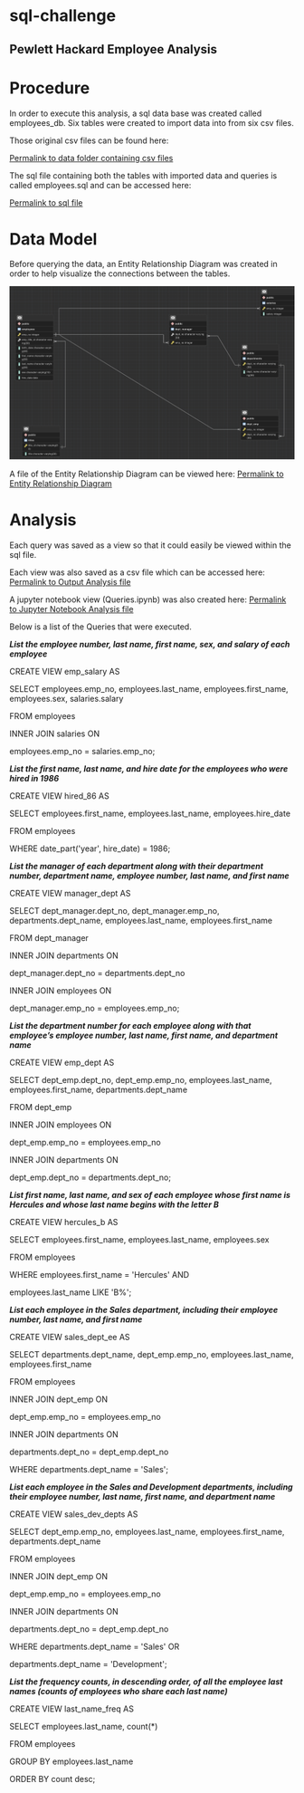 # sql-challenge

## Pewlett Hackard Employee Analysis

# Procedure
In order to execute this analysis, a sql data base was created called employees_db. 
Six tables were created to import data into from six csv files. 

Those original csv files can be found here:

[Permalink to data folder containing csv files](https://github.com/maderamel/sql-challenge/tree/main/EmployeeSQL/data)

The sql file containing both the tables with imported data and queries is called employees.sql and can be accessed here: 

[Permalink to sql file](https://github.com/maderamel/sql-challenge/blob/960424218e1be750cedde0640964f317179c9654/EmployeeSQL/Employees.sql)


# Data Model
Before querying the data, an Entity Relationship Diagram was created in order to help visualize the connections between the tables. 

![This is a screenshot of the Entity Relationship Diagram](https://github.com/maderamel/sql-challenge/blob/a458d519744206fb4b130cf7ad6a05992de266dc/EmployeeSQL/employee_db_model_pic.png)

A file of the Entity Relationship Diagram can be viewed here: [Permalink to Entity Relationship Diagram](https://github.com/maderamel/sql-challenge/blob/a458d519744206fb4b130cf7ad6a05992de266dc/EmployeeSQL/employee_db_model_pic.png)

# Analysis
Each query was saved as a view so that it could easily be viewed within the sql file. 

Each view was also saved as a csv file which can be accessed here: [Permalink to Output Analysis file](https://github.com/maderamel/sql-challenge/tree/main/EmployeeSQL/Output%20Analysis)

A jupyter notebook view (Queries.ipynb) was also created here: [Permalink to Jupyter Notebook Analysis file](https://github.com/maderamel/sql-challenge/blob/a458d519744206fb4b130cf7ad6a05992de266dc/EmployeeSQL/Output%20Analysis/Queries.ipynb)

Below is a list of the Queries that were executed.

***List the employee number, last name, first name, sex, and salary of each employee***

CREATE VIEW emp_salary AS

SELECT employees.emp_no, employees.last_name, employees.first_name, employees.sex, salaries.salary

FROM employees

INNER JOIN salaries ON

employees.emp_no = salaries.emp_no;


***List the first name, last name, and hire date for the employees who were hired in 1986***

CREATE VIEW hired_86 AS

SELECT employees.first_name, employees.last_name, employees.hire_date

FROM employees

WHERE date_part('year', hire_date) = 1986;


***List the manager of each department along with their department number, department name, employee number, last name, and first name***

CREATE VIEW manager_dept AS

SELECT dept_manager.dept_no, dept_manager.emp_no, departments.dept_name, employees.last_name, employees.first_name

FROM dept_manager

INNER JOIN departments ON

dept_manager.dept_no = departments.dept_no 

INNER JOIN employees ON

dept_manager.emp_no = employees.emp_no;


***List the department number for each employee along with that employee’s employee number, last name, first name, and department name***

CREATE VIEW emp_dept AS

SELECT dept_emp.dept_no, dept_emp.emp_no, employees.last_name, employees.first_name, departments.dept_name

FROM dept_emp

INNER JOIN employees ON

dept_emp.emp_no = employees.emp_no

INNER JOIN departments ON

dept_emp.dept_no = departments.dept_no;


***List first name, last name, and sex of each employee whose first name is Hercules and whose last name begins with the letter B***

CREATE VIEW hercules_b AS

SELECT employees.first_name, employees.last_name, employees.sex

FROM employees

WHERE employees.first_name = 'Hercules' AND

employees.last_name LIKE 'B%';


***List each employee in the Sales department, including their employee number, last name, and first name***

CREATE VIEW sales_dept_ee AS

SELECT departments.dept_name, dept_emp.emp_no, employees.last_name, employees.first_name

FROM employees

INNER JOIN dept_emp ON

dept_emp.emp_no = employees.emp_no

INNER JOIN departments ON

departments.dept_no = dept_emp.dept_no

WHERE departments.dept_name = 'Sales';


***List each employee in the Sales and Development departments, including their employee number, last name, first name, and department name***

CREATE VIEW sales_dev_depts AS

SELECT dept_emp.emp_no, employees.last_name, employees.first_name, departments.dept_name

FROM employees

INNER JOIN dept_emp ON

dept_emp.emp_no = employees.emp_no

INNER JOIN departments ON

departments.dept_no = dept_emp.dept_no

WHERE departments.dept_name = 'Sales' OR

departments.dept_name = 'Development';


***List the frequency counts, in descending order, of all the employee last names (counts of employees who share each last name)***

CREATE VIEW last_name_freq AS

SELECT employees.last_name, count(*)

FROM employees

GROUP BY employees.last_name

ORDER BY count desc;



